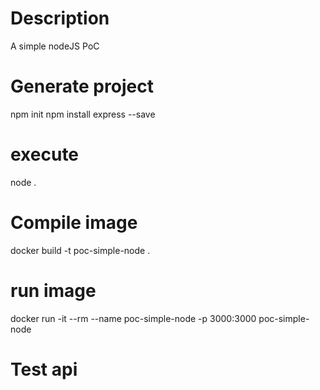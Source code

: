 # Description 
A simple nodeJS PoC

# Generate project
npm init
npm install express --save

# execute
node .

# Compile image
docker build -t poc-simple-node .

# run image
docker run -it --rm --name poc-simple-node -p 3000:3000 poc-simple-node

# Test api